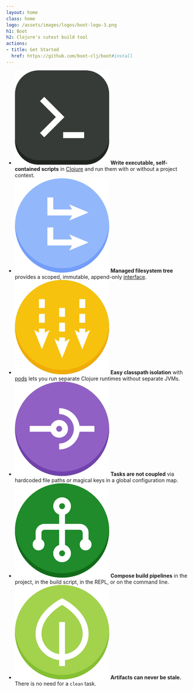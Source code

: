 ```yaml
---
layout: home
class: home
logo: /assets/images/logos/boot-logo-3.png
h1: Boot
h2: Clojure's cutest build tool
actions:
- title: Get Started
  href: https://github.com/boot-clj/boot#install
---
```


<div class="features">
	<ul>
		<li><img src="/assets/images/graphics/exe.png" />
			<strong>Write executable, self-contained scripts</strong>
			<span>in <a href="http://clojure.org/">Clojure</a> and run them with or without a project context.</span>
		</li>
		<li><img src="/assets/images/graphics/tree.png" />
			<strong>Managed filesystem tree</strong>
			<span>provides a scoped, immutable, append-only <a href="https://github.com/boot-clj/boot/wiki/Temp-Files">interface</a>.</span>
		</li>
		<li><img src="/assets/images/graphics/classloader.png" />
			<strong>Easy classpath isolation</strong>
			<span>with <a href="https://github.com/boot-clj/boot/wiki/Pods">pods</a> lets you run separate Clojure runtimes without separate JVMs.<span>
		</li>
		<li><img src="/assets/images/graphics/uncoupled.png" />
			<strong>Tasks are not coupled</strong>
			<span>via hardcoded file paths or magical keys in a global configuration map.</span>
		</li>
		<li><img src="/assets/images/graphics/pipeline.png" />
			<strong>Compose build pipelines</strong>
			<span>in the project, in the build script, in the REPL, or on the command line.</span>
		</li>
		<li><img src="/assets/images/graphics/fresh.png" />
			<strong>Artifacts can never be stale.</strong>
			<span>There is no need for a <code>clean</code> task.</span>
		</li>
	</ul>
</div>

